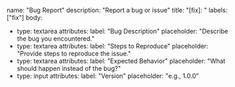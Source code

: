 name: "Bug Report"
description: "Report a bug or issue"
title: "[fix]: "
labels: ["fix"]
body:
  - type: textarea
    attributes:
      label: "Bug Description"
      placeholder: "Describe the bug you encountered."
  - type: textarea
    attributes:
      label: "Steps to Reproduce"
      placeholder: "Provide steps to reproduce the issue."
  - type: textarea
    attributes:
      label: "Expected Behavior"
      placeholder: "What should happen instead of the bug?"
  - type: input
    attributes:
      label: "Version"
      placeholder: "e.g., 1.0.0"
